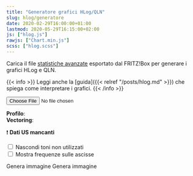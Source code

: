 ```yaml
---
title: "Generatore grafici HLog/QLN"
slug: hlog/generatore
date: 2020-02-29T16:00:00+01:00
lastmod: 2020-05-29T16:15:00+02:00
js: ["hlog.js"]
rawjs: ["Chart.min.js"]
scss: ["hlog.scss"]
---
```


Carica il file [statistiche avanzate](https://forum.fibra.click/d/3948-statistiche-avanzate-fritz) esportato dal FRITZ!Box per generare i grafici HLog e QLN.

{{< info >}}
Leggi anche la [guida]({{< relref "/posts/hlog.md" >}}) che spiega come interpretare i grafici.
{{< /info >}}

<p>
    <input type="file" name="file" id="file">
</p>

<div id="charts">
    <p>
        <strong>Profilo</strong>: <span id="profile"></span><br>
        <strong>Vectoring</strong>: <span id="vectoring"></span>
    </p>
    <p id="noUsData">
        ❗ <strong>Dati US mancanti</strong>
    </p>
    <p>
        <input type="checkbox" id="hideUnusedTones" onchange="window.app.toggleHideUnusedTones()">
        <label for="hideUnusedTones">Nascondi toni non utilizzati</label>
        <br>
        <input type="checkbox" id="useFrequencies" onchange="window.app.toggleUseFrequencies()">
        <label for="useFrequencies">Mostra frequenze sulle ascisse</label>
    </p>
    <canvas id="chartHLOG"></canvas>
    <a onclick="window.app.exportChart('hlog')">Genera immagine</a>
    <canvas id="chartQLN"></canvas>
    <a onclick="window.app.exportChart('qln')">Genera immagine</a>
</div>
